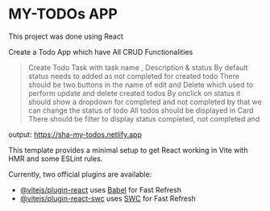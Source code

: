 # MY-TODOs APP
This project was done using React

Create a Todo App which have All CRUD Functionalities

> Create Todo Task with task name , Description & status 
> By default status needs to added as not completed for created todo
> There should be two buttons in the name of edit and Delete which used to perform update and delete created todos
> By onclick on status it should show a dropdown for completed and not completed by that we can change the status of todo
> All todos should be displayed in Card
> There should be filter to display status completed, not completed and

output: https://sha-my-todos.netlify.app

This template provides a minimal setup to get React working in Vite with HMR and some ESLint rules.

Currently, two official plugins are available:

- [@vitejs/plugin-react](https://github.com/vitejs/vite-plugin-react/blob/main/packages/plugin-react/README.md) uses [Babel](https://babeljs.io/) for Fast Refresh
- [@vitejs/plugin-react-swc](https://github.com/vitejs/vite-plugin-react-swc) uses [SWC](https://swc.rs/) for Fast Refresh
